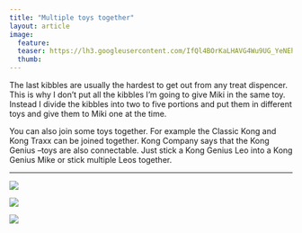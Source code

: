 ```yaml
---
title: "Multiple toys together"
layout: article
image:
  feature:
  teaser: https://lh3.googleusercontent.com/IfQl4BOrKaLHAVG4Wu9UG_YeNEhibRf5DUNAEpK2m8Q=w245
  thumb:
---
```


The last kibbles are usually the hardest to get out from any treat dispencer. This is why I don’t put all the kibbles I’m going to give Miki in the same toy. Instead I divide the kibbles into two to five portions and put them in different toys and give them to Miki one at the time.

You can also join some toys together. For example the Classic Kong and Kong Traxx can be joined together. Kong Company says that the Kong Genius –toys are also connectable. Just stick a Kong Genius Leo into a Kong Genius Mike or stick multiple Leos together.

---

[![](https://lh3.googleusercontent.com/AIindugwO-k_oro2QZGgHwLG3KTPO9m8GE8vngpItQs=w800)](https://lh3.googleusercontent.com/AIindugwO-k_oro2QZGgHwLG3KTPO9m8GE8vngpItQs=s0)

[![](https://lh3.googleusercontent.com/lkpUhNcZ50Gvnsvwv9-R4Fj8gc6toD5L_kmJO7x9-Xk=w800)](https://lh3.googleusercontent.com/lkpUhNcZ50Gvnsvwv9-R4Fj8gc6toD5L_kmJO7x9-Xk=s0)

[![](https://lh3.googleusercontent.com/bQl_GyxIRrTxrELNNNkjubF8d22P07TXs_W7_AwVHAg=w800)](https://lh3.googleusercontent.com/bQl_GyxIRrTxrELNNNkjubF8d22P07TXs_W7_AwVHAg=s0)
